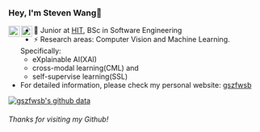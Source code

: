### Hey, I'm Steven Wang👋 
<a href="https://www.linkedin.com/in/gszfwsb/">
  <img align="left" alt="Steven's LinkedIN" width="22px" src="https://raw.githubusercontent.com/peterthehan/peterthehan/master/assets/linkedin.svg" />
</a>
<a href="https://www.zhihu.com/people/hiterwsb">
  <img align="left" alt="Steven's Zhihu" width="22px" src="https://raw.githubusercontent.com/peterthehan/peterthehan/master/assets/zhihu.svg" />
</a>

- 🍻 Junior at  [HIT](http://www.hit.edu.cn/), BSc in Software Engineering
- ⚡ Research areas: Computer Vision and Machine Learning. Specifically: 
    - eXplainable AI(XAI)
    - cross-modal learning(CML) and 
    - self-supervise learning(SSL)
- For detailed information, please check my personal website: [gszfwsb](https://gszfwsb.com/)

[![gszfwsb's github data](https://github-readme-stats.vercel.app/api?username=gszfwsb)]()
<h6>Thanks for visiting my Github!</h6>

